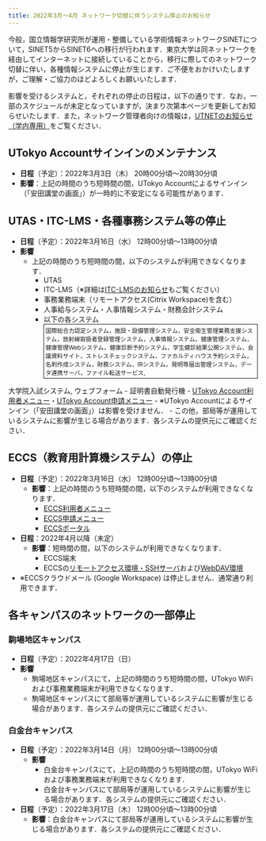 ```yaml
---
title: 2022年3月～4月 ネットワーク切替に伴うシステム停止のお知らせ
---
```


今般，国立情報学研究所が運用・整備している学術情報ネットワークSINETについて，SINET5からSINET6への移行が行われます．東京大学は同ネットワークを経由してインターネットに接続していることから，移行に際してのネットワーク切替に伴い，各種情報システムに停止が生じます．ご不便をおかけいたしますが，ご理解・ご協力のほどよろしくお願いいたします．

影響を受けるシステムと，それぞれの停止の日程は，以下の通りです．なお，一部のスケジュールが未定となっていますが，決まり次第本ページを更新してお知らせいたします．また，ネットワーク管理者向けの情報は，[UTNETのお知らせ（学内専用）](https://www.nc.u-tokyo.ac.jp/internal-only/sinet6)をご覧ください．

## UTokyo Accountサインインのメンテナンス

- **日程**（予定）：2022年3月3日（木） 20時00分頃～20時30分頃
- **影響**：上記の時間のうち短時間の間，UTokyo Accountによるサインイン（「安田講堂の画面」）が一時的に不安定になる可能性があります．

## UTAS・ITC-LMS・各種事務システム等の停止

- **日程**（予定）：2022年3月16日（水） 12時00分頃～13時00分頃
- **影響**
    - 上記の時間のうち短時間の間，以下のシステムが利用できなくなります．
        - UTAS
        - ITC-LMS（※詳細は[ITC-LMSのお知らせ](https://www.ecc.u-tokyo.ac.jp/announcement/2022/02/04_3402.html)もご覧ください）
        - 事務業務端末（リモートアクセス(Citrix Workspace)を含む）
        - 人事給与システム・人事情報システム・財務会計システム
        - 以下の各システム
            <div style="font-size: smaller; border: 1px solid currentcolor; padding: 0.25em;">国際総合力認定システム，施設・設備管理システム，安全衛生管理業務支援システム，放射線取扱者登録管理システム，人事情報システム，健康管理システム，健康管理Webシステム，健康診断予約システム，学生健診結果公開システム，会議資料サイト，ストレスチェックシステム，ファカルティハウス予約システム，名刺作成システム，財務システム，IRシステム，発明等届出管理システム，データ連携サーバ，ファイル転送サービス,
 大学院入試システム, ウェブフォーム</div>
        - 証明書自動発行機
        - [UTokyo Account利用者メニュー](https://utacm.adm.u-tokyo.ac.jp/webmtn/LoginServlet)・[UTokyo Account申請メニュー](https://utacm.adm.u-tokyo.ac.jp/idworkflow/servlet?login)
    - ※UTokyo Accountによるサインイン（「安田講堂の画面」）は影響を受けません．
    - この他，部局等が運用しているシステムに影響が生じる場合があります．各システムの提供元にご確認ください．

## ECCS（教育用計算機システム）の停止

- **日程**（予定）：2022年3月16日（水） 12時00分頃～13時00分頃
    - **影響**：上記の時間のうち短時間の間，以下のシステムが利用できなくなります．
        - [ECCS利用者メニュー](https://idm.ecc.u-tokyo.ac.jp/webmtn/)
        - [ECCS申請メニュー](https://idm.ecc.u-tokyo.ac.jp/idworkflow/)
        - [ECCSポータル](https://portal.ecc.u-tokyo.ac.jp/)
- **日程**：2022年4月以降（未定）
    - **影響**：<!--上記の時間のうち-->短時間の間，以下のシステムが利用できなくなります．
        - ECCS端末
        - ECCSの[リモートアクセス環境・SSHサーバ](https://www.ecc.u-tokyo.ac.jp/system/outside.html)および[WebDAV環境](https://www.ecc.u-tokyo.ac.jp/system/network_storage.html)
- ※ECCSクラウドメール (Google Workspace) は停止しません．通常通り利用できます．

<!-- 詳細は[ECCSのお知らせ](https://www.ecc.u-tokyo.ac.jp/...)もご覧ください．-->

## 各キャンパスのネットワークの一部停止

### 駒場地区キャンパス

- **日程**（予定）：2022年4月17日（日）
- **影響**
    - 駒場地区キャンパスにて，上記の時間のうち短時間の間，UTokyo WiFiおよび事務業務端末が利用できなくなります．
    - 駒場地区キャンパスにて部局等が運用しているシステムに影響が生じる場合があります．各システムの提供元にご確認ください．

### 白金台キャンパス

- **日程**（予定）：2022年3月14日（月） 12時00分頃～13時00分頃
    - **影響**
        - 白金台キャンパスにて，上記の時間のうち短時間の間，UTokyo WiFiおよび事務業務端末が利用できなくなります．
        - 白金台キャンパスにて部局等が運用しているシステムに影響が生じる場合があります．各システムの提供元にご確認ください．
- **日程**（予定）：2022年3月17日（木） 12時00分頃～13時00分頃
    - **影響**：白金台キャンパスにて部局等が運用しているシステムに影響が生じる場合があります．各システムの提供元にご確認ください．
